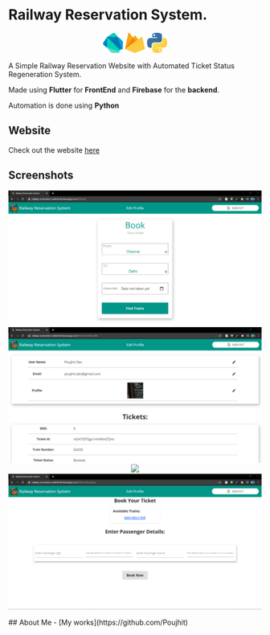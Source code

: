 # Railway Reservation System.

<p align = "middle">
<img src = "/screenshots/dart.png" width = "40" height = "40"></img>
<img src = "/screenshots/firebase.png" width = "40" height = "40"></img>
<img src = "/screenshots/python.png" width = "40" height = "40"></img>
</p>
A Simple Railway Reservation Website with Automated Ticket Status Regeneration System.

Made using **Flutter** for **FrontEnd** and **Firebase** for the **backend**.

Automation is done using **Python**

## Website

Check out the website [here](https://railway-reservation-website.firebaseapp.com/)

## Screenshots

<p align = "middle">
<img src = "/screenshots/homepage.png"></img>
<img src = "/screenshots/profile_page1.png"></img>
<img src = "/screenshots/profile_page2.png" ></img>
<img src = "/screenshots/booking_page.png" ></img>
</p>
## About Me
  - [My works](https://github.com/Poujhit)
